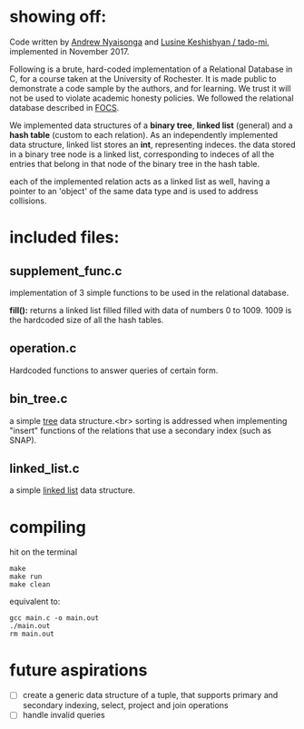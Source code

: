 # showing off:

Code written by [Andrew Nyaisonga](https://github.com/AndrewNyaisonga) and [Lusine Keshishyan / tado-mi](https://github.com/tado-mi), implemented in November 2017.

Following is a brute, hard-coded implementation of a Relational Database in C, for a course taken at the University of Rochester. It is made public to demonstrate a code sample by the authors, and for learning. We trust it will not be used to violate academic honesty policies. We followed the relational database described in [FOCS](http://infolab.stanford.edu/~ullman/focs/ch08.pdf).<br/>

We implemented data structures of a **binary tree**, **linked list** (general) and a **hash table** (custom to each relation). As an independently implemented data structure, linked list stores an **int**, representing indeces. the data stored in a binary tree node is a linked list, corresponding to indeces of all the entries that belong in that node of the binary tree in the hash table.

each of the implemented relation acts as a linked list as well, having a pointer to an 'object' of the same data type and is used to address collisions.

# included files:

## supplement_func.c

implementation of 3 simple functions to be used in the relational database.<br/>

**fill():** returns a linked list filled filled with data of numbers 0 to 1009. 1009 is the hardcoded size of all the hash tables.

## operation.c

Hardcoded functions to answer queries of certain form.

## bin_tree.c

a simple [tree](https://en.wikipedia.org/wiki/Binary_tree) data structure.<br\>
sorting is addressed when implementing "insert" functions of the relations that use a secondary index (such as SNAP).

## linked_list.c

a simple [linked list](https://en.wikipedia.org/wiki/Linked_list) data structure.

# compiling

hit on the terminal

	make
	make run
	make clean

equivalent to:

	gcc main.c -o main.out
	./main.out
	rm main.out

# future aspirations

- [ ] create a generic data structure of a tuple, that supports primary and secondary indexing, select, project and join operations
- [ ] handle invalid queries
